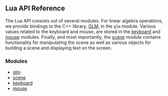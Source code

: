 ## Lua API Reference ##

The Lua API consists out of several modules. For linear algebra operations, we provide bindings to the C++ library, [GLM](http://glm.g-truc.net/0.9.8/index.html), in the `glm` module. Various values related to the keyboard and mouse, are stored in the [keyboard](keyboard_api.md) and [mouse](mouse_api.md) modules. Finally, and most importantly, the [scene](scene_api.md) module contains functionality for manipulating the scene as well as various objects for building a scene and displaying text on the screen.

### Modules ###

* [glm](glm_api.md)
* [scene](scene_api.md)
* [keyboard](keyboard_api.md)
* [mouse](mouse_api.md)
